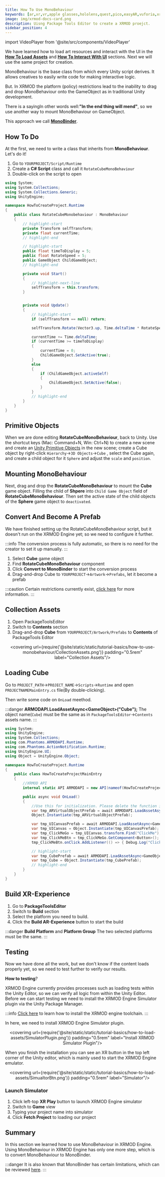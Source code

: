 ```yaml
---
title: How To Use MonoBehaviour
keywords: [ar,xr,vr,apple glasses,hololens,quest,pico,easyAR,vuforia,xrmod,mod,doc,XR,facebook,meta,unity]
image: img/xrmod-docs-card.png
description: Uisng Package Tools Editor to create a XRMOD proejct.
sidebar_position: 4
---
```

import VideoPlayer from '@site/src/components/VideoPlayer'


We have learned how to load art resources and interact with the UI in the **[How To Load Assets](./how-to-load-assets)** and **[How To Interact With UI](./how-to-interact-with-ui)** sections. Next we will use the same project for creation.

MonoBehaviour is the base class from which every Unity script derives. It allows creatives to easily write code for making interactive logic.

But. In XRMOD the platform (policy) restrictions lead to the inability to drag and drop MonoBehaviour onto the GameObject as in traditional Unity development.


There is a sayingIn other words well:**"In the end thing will mend"**, so we use another way to mount MonoBehaviour on GameObject.

This approach we call [**MonoBinder**](../dev-tools/binding-monobehaviour). 

## How To Do

At the first, we need to write a class that inherits from **MonoBehaviour**. Let's do it!

1. Go to `YOURPROJECT/Script/Runtime`
2. Create a **C# Script** class and call it `RotateCubeMonoBehaviour`
3. Double-click on the script to open

```cs title="RotateCubeMonoBehaviour.cs"
using System;
using System.Collections;
using System.Collections.Generic;
using UnityEngine;

namespace HowToCreateProject.Runtime
{
    public class RotateCubeMonobehaviour : MonoBehaviour
    {
        // highlight-start
        private Transform selfTransform;
        private float currentTime;
        // highlight-end

        // highlight-start
        public float timeToDisplay = 5;
        public float RotateSpeed = 5;
        public GameObject ChildGameObject;
        // highlight-end

        private void Start()
        {
            // highlight-next-line
            selfTransform = this.transform;
        }


        private void Update()
        {
            // highlight-start
            if (selfTransform == null) return;

            selfTransform.Rotate(Vector3.up, Time.deltaTime * RotateSpeed);

            currentTime += Time.deltaTime;
            if (currentTime >= timeToDisplay)
            {
                currentTime = 0;
                ChildGameObject.SetActive(true);
            }
            else
            {
                if (ChildGameObject.activeSelf)
                {
                    ChildGameObject.SetActive(false);
                }
            }
            // highlight-end
        }
    }
}
```

<VideoPlayer src="/static/tutorial-basics/how-to-use-monobehaviour/CreateScript.mp4" className="custom-video-showcase" />

## Primitive Objects

When we are done editing **RotateCubeMonoBehaviour**, back to Unity. Use the shortcut keys (Mac: Command+N, Win: Ctrl+N) to create a new scene and create an [Unity Primitive Objects](https://docs.unity3d.com/Manual/PrimitiveObjects.html) in the new scene; create a Cube object by right-click `Hierarchy`->`3D Objects`->`Cube` , select the Cube again, and create a child object for it `Sphere` and adjust the `scale` and `position`.

<VideoPlayer src="/static/tutorial-basics/how-to-use-monobehaviour/PrimitiveObjects.mp4" className="custom-video-showcase" />

## Mounting MonoBehaviour

Next, drag and drop the **RotateCubeMonoBehaviour** to mount the **Cube** game object. Filling the child of **Shpere** into `Child Game Object` field of **RotateCubeMonoBehaviour**. Then set the active state of the child objects of the **Sphere** game object to `deactivated`.

<VideoPlayer src="/static/tutorial-basics/how-to-use-monobehaviour/MountAndFilling.mp4" className="custom-video-showcase" />


## Convert And Become A Prefab

We have finished setting up the RotateCubeMonoBehaviour script, but it doesn't run on the XRMOD Engine yet; so we need to configure it further.


:::info
The conversion process is fully automatic, so there is no need for the creator to set it up manually.
:::

1. Select **Cube** game object
2. Find **RotateCubeMonoBehaviour** component
3. Click **Convert to MonoBinder** to start the conversion process
4. Drag-and-drop Cube to `YOURPROJECT`->`Artwork`->`Prefabs`, let it become a prefab

:::caution
Certain restrictions currently exist, [click here](../dev-tools/binding-monobehaviour#limitation) for more information.
:::

<VideoPlayer src="/static/tutorial-basics/how-to-use-monobehaviour/ConvertAndPrefab.mp4" className="custom-video-showcase" />


## Collection Assets

1. Open PackageToolsEditor
2. Switch to **Contents** section
3. Drag-and-drop **Cube** from `YOURPROJECT/Artwork/Prefabs` to **Contents** of PackageTools Editor

<center>

<coverimg  url={require('@site/static/static/tutorial-basics/how-to-use-monobehaviour/CollectionAssets.png')} padding="0.5rem" label="Collection Assets"/>

</center>

## Loading Cube

Go to `PROJECT_PATH`->`PROJECT_NAME`->`Scripts`->`Runtime` and open `PROJECTNAMEMainEntry.cs` file(By double-clicking).

Then write some code on `OnLoad` meethod.

:::danger
**ARMODAPI.LoadAssetAsync<GameObject\>("Cube");** The object name(`Cube`) must be the same as in `PackageToolsEditor`->`Contents` assets name.
:::

```cs title="PROJECTNAMEMainEntry.cs"
using System;
using UnityEngine;
using System.Collections;
using com.Phantoms.ARMODAPI.Runtime;
using com.Phantoms.ActionNotification.Runtime;
using UnityEngine.UI;
using Object = UnityEngine.Object;

namespace HowToCreateProject.Runtime
{
    public class HowToCreateProjectMainEntry
    {
        //XRMOD API        
        internal static API ARMODAPI = new API(nameof(HowToCreateProject));

        public async void OnLoad()
        {
            //Use this for initialization. Please delete the function if it is not used
            var tmp_ARVirtualObjectPrefab = await ARMODAPI.LoadAssetAsync<GameObject>("VirtualObject");
            Object.Instantiate(tmp_ARVirtualObjectPrefab);

            var tmp_UICanvasPrefab = await ARMODAPI.LoadAssetAsync<GameObject>("UICanvas");
            var tmp_UICanvas = Object.Instantiate(tmp_UICanvasPrefab);
            var tmp_ClickMeGo = tmp_UICanvas.transform.Find("ClickMe");
            var tmp_ClickMeBtn = tmp_ClickMeGo.GetComponent<Button>();
            tmp_ClickMeBtn.onClick.AddListener(() => { Debug.Log("Clicked me!!!"); });

            // highlight-start
            var tmp_CubePrefab = await ARMODAPI.LoadAssetAsync<GameObject>("Cube");
            var tmp_Cube = Object.Instantiate(tmp_CubePrefab);
            // highlight-end
        }
    }
}
```


## Build XR-Experience

1. Go to **PackageToolsEditor** 
2. Switch to **Build** section
3. Select the platform you need to build.
4. Click the **Build AR-Experience** button to start the build

:::danger
**Build Platform** and **Platform Group** The two selected platforms must be the same.
:::

<VideoPlayer src="/static/tutorial-basics/how-to-load-assets/BuildXRExperience.mp4" className="custom-video-showcase" />




## Testing


Now we have done all the work, but we don't know if the content loads properly yet, so we need to test further to verify our results.

**How to testing**?

XRMOD Engine currently provides processes such as loading tests within the Unity Editor, so we can verify all logic from within the Unity Editor. Before we can start testing we need to install the XRMOD Engine Simulator plugin via the Unity Package Manager.

:::info
[Click here](../prepare-for-developer/install-xrmod-dev-tools) to learn how to install the XRMOD engine toolchain.
:::

In here, we need to install XRMOD Engine Simulator plugin. 

<center>

<coverimg  url={require('@site/static/static/tutorial-basics/how-to-load-assets/SimulatorPlugin.png')} padding="0.5rem" label="Install XRMOD Simulator Plugin"/>

</center>


When you finish the installation you can see an XR button in the top left corner of the Unity editor, which is mainly used to start the XRMOD Engine emulator.

<center>

<coverimg  url={require('@site/static/static/tutorial-basics/how-to-load-assets/SimualtorBtn.png')} padding="0.5rem" label="Simulator"/>

</center>

### Launch Simulator

1. Click left-top **XR Play** button to launch XRMOD Engine simulator
2. Switch to **Game** view
3. Typing your project name into simulator
4. Click **Fetch Project** to loading our project

<VideoPlayer src="/static/tutorial-basics/how-to-use-monobehaviour/Test.mp4" className="custom-video-showcase" />


## Summary

In this section we learned how to use MonoBehaviour in XRMOD Engine. Using MonoBehaviour in XRMOD Engine has only one more step, which is to convert MonoBehaviour to MonoBinder.

:::danger
It is also known that MonoBinder has certain limitations, which can be reviewed [here](../dev-tools/binding-monobehaviour#limitation).
:::
